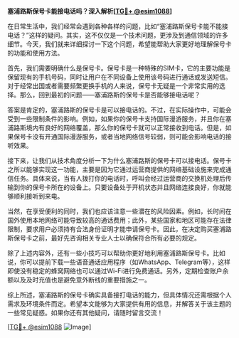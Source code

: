 **塞浦路斯保号卡能接电话吗？深入解析[[TG💪+ @esim1088](https://t.me/s/esim1088)]**

在日常生活中，我们经常会遇到各种各样的问题，比如“塞浦路斯保号卡能不能接电话？”这样的疑问。其实，这不仅仅是一个技术问题，更涉及到通信领域的许多细节。今天，我们就来详细探讨一下这个问题，希望能帮助大家更好地理解保号卡的功能和使用方法。

首先，我们需要明确什么是保号卡。保号卡是一种特殊的SIM卡，它的主要功能是保留现有的手机号码，同时让用户在不同设备上使用该号码进行通话或发送短信。对于经常出国或者需要频繁更换手机的人来说，保号卡无疑是一个非常实用的选择。那么，回到最初的问题——塞浦路斯的保号卡是否能够接电话呢？

答案是肯定的，塞浦路斯的保号卡是可以接电话的。不过，在实际操作中，可能会受到一些限制条件的影响。例如，如果你的保号卡支持国际漫游服务，并且你在塞浦路斯境内有良好的网络覆盖，那么你的保号卡就可以正常接收到电话。但是，如果保号卡没有开通国际漫游服务，或者当地网络信号较弱，则可能会影响电话的接听效果。

接下来，让我们从技术角度分析一下为什么塞浦路斯的保号卡可以接电话。保号卡之所以能够实现这一功能，主要是因为它通过运营商提供的网络基础设施来完成通信任务。具体来说，当有人拨打你的电话时，呼叫会经过运营商的交换机处理后传输到你的保号卡所在的设备上。只要设备处于开机状态并且网络连接良好，你就能够顺利接听到来电。

当然，在享受便利的同时，我们也应该注意一些潜在的风险因素。例如，长时间在国外使用本地网络可能导致较高的通话费用；此外，某些国家和地区可能存在法律限制，要求用户必须持有合法身份证明才能申请保号卡。因此，在决定购买塞浦路斯保号卡之前，最好先咨询相关专业人士以确保符合所有必要的规定。

除了上述内容外，还有一些小技巧可以帮助你更好地利用塞浦路斯保号卡。比如说，你可以提前下载一些语音通话应用程序（如WhatsApp、Telegram等），这样即使没有稳定的蜂窝网络也可以通过Wi-Fi进行免费通话。另外，定期检查账户余额以及及时充值也是避免意外断线的重要措施之一。

综上所述，塞浦路斯的保号卡确实具备接打电话的能力，但具体情况还需根据个人需求及环境条件而定。希望本文能够为大家提供有用的信息，并解答关于该主题的一些常见疑惑。如果你还有其他疑问，请随时留言交流！

[[TG💪+ @esim1088](https://t.me/s/esim1088) ![Image](https://i.postimg.cc/4NQfJmqS/Snipaste-2025-05-13-00-14-12.png)]